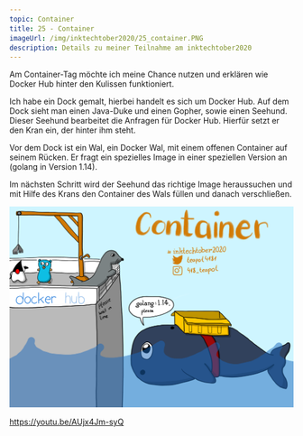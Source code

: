 ```yaml
---
topic: Container
title: 25 - Container
imageUrl: /img/inktechtober2020/25_container.PNG
description: Details zu meiner Teilnahme am inktechtober2020
---
```


Am Container-Tag möchte ich meine Chance nutzen und erklären wie Docker Hub hinter den Kulissen funktioniert.

Ich habe ein Dock gemalt, hierbei handelt es sich um Docker Hub. Auf dem Dock sieht man einen Java-Duke und einen Gopher, sowie einen Seehund. Dieser Seehund bearbeitet die Anfragen für Docker Hub. Hierfür setzt er den Kran ein, der hinter ihm steht. 

Vor dem Dock ist ein Wal, ein Docker Wal, mit einem offenen Container auf seinem Rücken. Er fragt ein spezielles Image in einer speziellen Version an (golang in Version 1.14).

Im nächsten Schritt wird der Seehund das richtige Image heraussuchen und mit Hilfe des Krans den Container des Wals füllen und danach verschließen.

![25 Container](/img/inktechtober2020/25_container.PNG)

https://youtu.be/AUjx4Jm-syQ
